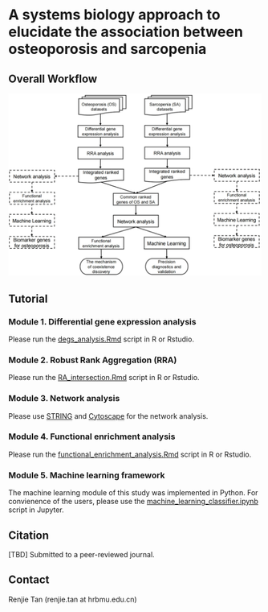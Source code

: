 # A systems biology approach to elucidate the association between osteoporosis and sarcopenia

## Overall Workflow

![workflow figure](./Figure/Figure1_overall_workflow.png "Overall workflow")

## Tutorial

### Module 1. Differential gene expression analysis

Please run the [degs_analysis.Rmd](./degs_analysis.Rmd) script in R or Rstudio.

### Module 2. Robust Rank Aggregation (RRA)

Please run the [RA_intersection.Rmd](RA_intersection.Rmd) script in R or Rstudio.

### Module 3. Network analysis

Please use [STRING](https://string-db.org) and [Cytoscape](https://cytoscape.org) for the network analysis.

### Module 4. Functional enrichment analysis

Please run the [functional_enrichment_analysis.Rmd](functional_enrichment_analysis.Rmd) script in R or Rstudio.

### Module 5. Machine learning framework

The machine learning module of this study was implemented in Python. For convienence of the users, please use the [machine_learning_classifier.ipynb](machine_learning_classifier.ipynb) script in Jupyter.

## Citation

[TBD] Submitted to a peer-reviewed journal.

## Contact

Renjie Tan (renjie.tan at hrbmu.edu.cn) 
